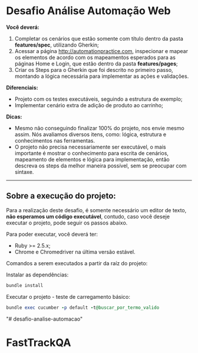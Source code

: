 # Desafio Análise Automação Web

**Você deverá:**
1. Completar os cenários que estão somente com título dentro da pasta **features/spec**, utilizando Gherkin;
2. Acessar a página http://automationpractice.com, inspecionar e mapear os elementos de acordo com os mapeamentos esperados para as páginas Home e Login, que estão dentro da pasta **features/pages**;
3. Criar os Steps para o Gherkin que foi descrito no primeiro passo, montando a lógica necessária para implementar as ações e validações.

**Diferenciais:** 
- Projeto com os testes executáveis, seguindo a estrutura de exemplo;
- Implementar cenário extra de adição de produto ao carrinho;

**Dicas:** 
- Mesmo não conseguindo finalizar 100% do projeto, nos envie mesmo assim. Nós avaliamos diversos itens, como: lógica, estrutura e conhecimentos nas ferramentas.
- O projeto não precisa necessariamente ser executável, o mais importante é mostrar o conhecimento para escrita de cenários, mapeamento de elementos e lógica para implementação, então descreva os steps da melhor maneira possível, sem se preocupar com sintaxe.

------------

## Sobre a execução do projeto: 
Para a realização deste desafio, é somente necessário um editor de texto, **não esperamos um código executável**, contudo, caso você deseje executar o projeto, pode seguir os passos abaixo.

Para poder executar, você deverá ter:
- Ruby >= 2.5.x;
- Chrome e Chromedriver na última versão estável.

Comandos a serem executados a partir da raíz do projeto:

Instalar as dependências:
```ruby
bundle install
```

Executar o projeto - teste de carregamento básico:
```ruby
bundle exec cucumber -p default -t@buscar_por_termo_valido
```
"# desafio-analise-automacao" 
# FastTrackQA
